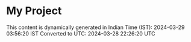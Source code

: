 # My Project

This content is dynamically generated in Indian Time (IST): 2024-03-29 03:56:20 IST
Converted to UTC: 2024-03-28 22:26:20 UTC
